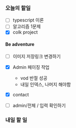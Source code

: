 ### 오늘의 할일

- [ ] typescript 이론
- [ ] 알고리즘 1문제
- [x] colk project

#### Be adventure

- [ ] 이미지 저장링크 변경하기

- [x] Admin 페이징 작업
    - vod 반절 성공
    - 내일 인덱스, 나머지 해야함

- [x] contact

- [ ] admin/전체 / 입력 확인하기

### 내일 할 일

